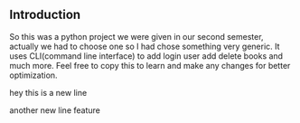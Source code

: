 ## Introduction

So this was a python project we were given in our second semester, actually we had to choose one so I had chose something very generic. 
It uses CLI(command line interface) to add login user add delete books and much more.
Feel free to copy this to learn and make any changes for better optimization.


hey this is a new line

another new line feature
